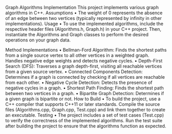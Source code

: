 Graph Algorithms Implementation
This project implements various graph algorithms in C++.
Assumptions
    • The weight of 0 represents the absence of an edge between two vertices (typically represented by infinity in other implementations).
Usage
    • To use the implemented algorithms, include the respective header files (Algorithms.h, Graph.h) in your C++ project. Then, instantiate the Algorithms and Graph classes to perform the desired operations on your graph data.

 Method Implementations
    • Bellman-Ford Algorithm: Finds the shortest paths from a single source vertex to all other vertices in a weighted graph. Handles negative edge weights and detects negative cycles.
    • Depth-First Search (DFS): Traverses a graph depth-first, visiting all reachable vertices from a given source vertex.
    • Connected Components Detection: Determines if a graph is connected by checking if all vertices are reachable from each other.
    • Negative Cycle Detection: Detects the presence of negative cycles in a graph.
    • Shortest Path Finding: Finds the shortest path between two vertices in a graph.
    • Bipartite Graph Detection: Determines if a given graph is bipartite or not.
How to Build
    • To build the project, use a C++ compiler that supports C++11 or later standards. Compile the source files (Algorithms.cpp, Graph.cpp, Test.cpp) and link them together to create an executable.
Testing
    • The project includes a set of test cases (Test.cpp) to verify the correctness of the implemented algorithms. Run the test suite after building the project to ensure that the algorithms function as expected.
